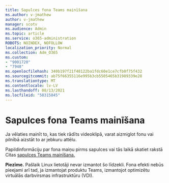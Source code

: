 ```yaml
---
title: Sapulces fona Teams mainīšana
ms.author: v-jmathew
author: v-jmathew
manager: scotv
ms.audience: Admin
ms.topic: article
ms.service: o365-administration
ROBOTS: NOINDEX, NOFOLLOW
localization_priority: Normal
ms.collection: Adm_O365
ms.custom:
- "9001720"
- "7948"
ms.openlocfilehash: 340b197f21f48122ba1fdc60e1ce7cfb0f75f432
ms.sourcegitcommit: ab75f66355116e995b3cb5505465b31989339e28
ms.translationtype: MT
ms.contentlocale: lv-LV
ms.lasthandoff: 08/13/2021
ms.locfileid: "58315845"
---
```

# <a name="change-your-background-for-a-teams-meeting"></a>Sapulces fona Teams mainīšana

Ja vēlaties mainīt to, kas tiek rādīts videoklipā, varat aizmiglot fonu vai pilnībā aizstāt to ar jebkuru attēlu.

Papildinformāciju par fona maiņu pirms sapulces vai tās laikā skatiet rakstā Citas [sapulces Teams mainīšana.](https://support.microsoft.com/office/change-your-background-for-a-teams-meeting-f77a2381-443a-499d-825e-509a140f4780)

**Piezīme.** Pašlaik Linux lietotāji nevar izmantot šo līdzekli. Fona efekti nebūs pieejami arī tad, ja izmantojat produktu Teams, izmantojot optimizētu virtuālās darbvirsmas infrastruktūru (VDI).
